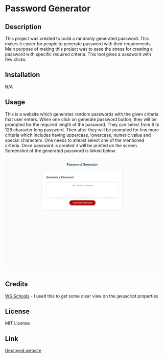 # Password Generator

## Description

This project was created to build a randomly generated password. This makes it easier for people to generate password with their requirements. Main purpose of making this project was to ease the stress for creating a password with specific required criteria. This tool gives a password with few clicks.

## Installation

N/A

## Usage

This is a website which generates random passwords with the given criteria that user enters. When one click on generate password button, they will be prompted for the required length of the password. They can select from 8 to 128 character long password. Then after they will be prompted for few more criteria which includes having uppercase, lowercase, numeric value and special characters. One needs to atleast select one of the mentioned criteria. Once password is created it will be printed on the screen. Screenshot of the generated password is linked below.

![photo of the website](./Assets/saloni0412.github.io_password-generator_.png)
## Credits

[WS Schools](https://www.w3schools.com/js/) - I used this to get some clear view on the javascript properties

## License

MIT License

## Link 

[Deployed website](https://saloni0412.github.io/password-generator/)